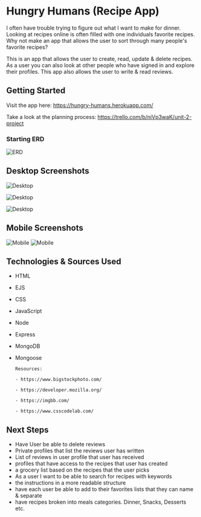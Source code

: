 # Hungry Humans (Recipe App)

I often have trouble trying to figure out what I want to make for dinner. Looking at recipes online is often filled with one individuals favorite recipes. Why not make an app that allows the user to sort through many people's favorite recipes? 

This is an app that allows the user to create, read, update & delete recipes. As a user you can also look at other people who have signed in and explore their profiles. This app also allows the user to write & read reviews.

## Getting Started
Visit the app here: https://hungry-humans.herokuapp.com/

Take a look at the planning process: https://trello.com/b/niVp3waK/unit-2-project

### Starting ERD
![ERD](https://i.ibb.co/db9j222/Screen-Shot-2021-11-12-at-9-50-46-AM.png)


## Desktop Screenshots
![Desktop](https://i.ibb.co/NKSpcxN/Screen-Shot-2021-11-12-at-9-19-33-AM.png)

![Desktop](https://i.ibb.co/949N02h/Screen-Shot-2021-11-12-at-9-20-02-AM.png_)


![Desktop](https://i.ibb.co/yNj6B2V/Screen-Shot-2021-11-12-at-9-20-14-AM.png)

## Mobile Screenshots 

![Mobile](https://i.ibb.co/KhkmfWH/Screen-Shot-2021-11-12-at-9-28-12-AM.png)
![Mobile](https://i.ibb.co/BgpqKGR/Screen-Shot-2021-11-12-at-9-28-50-AM.png)

## Technologies & Sources Used

-   HTML
-   EJS
-   CSS
-   JavaScript
-   Node
-   Express
-   MongoDB
-   Mongoose

		Resources:  
		
		- https://www.bigstockphoto.com/

		- https://developer.mozilla.org/

		- https://imgbb.com/

		- https://www.csscodelab.com/

## Next Steps

- Have User be able to delete reviews
- Private profiles that list the reviews user has written
- List of reviews in user profile that user has received 
- profiles that have access to the recipes that user has created
- a grocery list based on the recipes that the user picks
- As a user I want to be able to search for recipes with keywords
- the instructions in a more readable structure
- have each user be able to add to their favorites lists that they can name & separate 
- have recipes broken into meals categories. Dinner, Snacks, Desserts etc.
